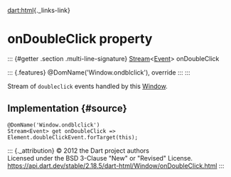 [dart:html](../../dart-html/dart-html-library){._links-link}

onDoubleClick property
======================

::: {#getter .section .multi-line-signature}
[Stream](../../dart-async/stream-class)\<[Event](../event-class)\>
onDoubleClick

::: {.features}
\@DomName(\'Window.ondblclick\'), override
:::
:::

Stream of `doubleclick` events handled by this
[Window](../window-class).

Implementation {#source}
--------------

``` {.language-dart data-language="dart"}
@DomName('Window.ondblclick')
Stream<Event> get onDoubleClick => Element.doubleClickEvent.forTarget(this);
```

::: {._attribution}
© 2012 the Dart project authors\
Licensed under the BSD 3-Clause \"New\" or \"Revised\" License.\
<https://api.dart.dev/stable/2.18.5/dart-html/Window/onDoubleClick.html>
:::
